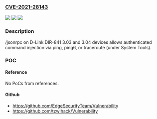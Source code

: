 ### [CVE-2021-28143](https://cve.mitre.org/cgi-bin/cvename.cgi?name=CVE-2021-28143)
![](https://img.shields.io/static/v1?label=Product&message=n%2Fa&color=blue)
![](https://img.shields.io/static/v1?label=Version&message=n%2Fa&color=blue)
![](https://img.shields.io/static/v1?label=Vulnerability&message=n%2Fa&color=brighgreen)

### Description

/jsonrpc on D-Link DIR-841 3.03 and 3.04 devices allows authenticated command injection via ping, ping6, or traceroute (under System Tools).

### POC

#### Reference
No PoCs from references.

#### Github
- https://github.com/EdgeSecurityTeam/Vulnerability
- https://github.com/tzwlhack/Vulnerability


